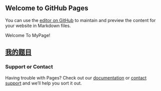 ## Welcome to GitHub Pages

You can use the [editor on GitHub](https://github.com/huakaiwuxv/huakaiwuxv.github.io/edit/master/index.md) to maintain and preview the content for your website in Markdown files.

Welcome To MyPage!

## [我的题目](https://github.com/huakaiwuxv/huakaiwuxv.github.io/blob/master/1160.txt)

### Support or Contact

Having trouble with Pages? Check out our [documentation](https://help.github.com/categories/github-pages-basics/) or [contact support](https://github.com/contact) and we’ll help you sort it out.
